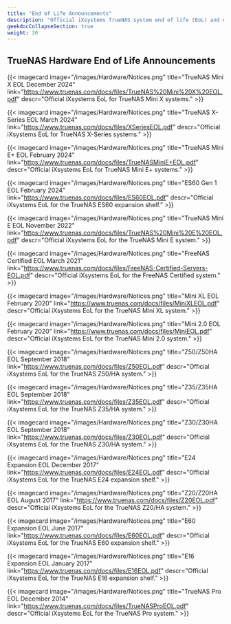 ```yaml
---
title: "End of Life Announcements"
description: "Official iXsystems TrueNAS system end of life (EoL) and end of support (EoS) announcements."
geekdocCollapseSection: true
weight: 30
---
```


## TrueNAS Hardware End of Life Announcements

<div class="docs-sections">

{{< imagecard image="/images/Hardware/Notices.png" title="TrueNAS Mini X EOL December 2024" link="https://www.truenas.com/docs/files/TrueNAS%20Mini%20X%20EOL.pdf" descr="Official iXsystems EoL for TrueNAS Mini X systems." >}}

{{< imagecard image="/images/Hardware/Notices.png" title="TrueNAS X-Series EOL March 2024" link="https://www.truenas.com/docs/files/XSeriesEOL.pdf" descr="Official iXsystems EoL for TrueNAS X-Series systems." >}}

{{< imagecard image="/images/Hardware/Notices.png" title="TrueNAS Mini E+ EOL February 2024" link="https://www.truenas.com/docs/files/TrueNASMiniE+EOL.pdf" descr="Official iXsystems EoL for TrueNAS Mini E+ systems." >}}

{{< imagecard image="/images/Hardware/Notices.png" title="ES60 Gen 1 EOL February 2024" link="https://www.truenas.com/docs/files/ES60EOL.pdf" descr="Official iXsystems EoL for the TrueNAS ES60 expansion shelf." >}}

{{< imagecard image="/images/Hardware/Notices.png" title="TrueNAS Mini E EOL November 2022" link="https://www.truenas.com/docs/files/TrueNAS%20Mini%20E%20EOL.pdf" descr="Official iXsystems EoL for the TrueNAS Mini E system." >}}

{{< imagecard image="/images/Hardware/Notices.png" title="FreeNAS Certified EOL March 2021" link="https://www.truenas.com/docs/files/FreeNAS-Certified-Servers-EOL.pdf" descr="Official iXsystems EoL for the FreeNAS Certified system." >}}

{{< imagecard image="/images/Hardware/Notices.png" title="Mini XL EOL February 2020" link="https://www.truenas.com/docs/files/MiniXLEOL.pdf" descr="Official iXsystems EoL for the TrueNAS Mini XL system." >}}

{{< imagecard image="/images/Hardware/Notices.png" title="Mini 2.0 EOL February 2020" link="https://www.truenas.com/docs/files/MiniEOL.pdf" descr="Official iXsystems EoL for the TrueNAS Mini 2.0 system." >}}

{{< imagecard image="/images/Hardware/Notices.png" title="Z50/Z50HA EOL September 2018" link="https://www.truenas.com/docs/files/Z50EOL.pdf" descr="Official iXsystems EoL for the TrueNAS Z50/HA system." >}}

{{< imagecard image="/images/Hardware/Notices.png" title="Z35/Z35HA EOL September 2018" link="https://www.truenas.com/docs/files/Z35EOL.pdf" descr="Official iXsystems EoL for the TrueNAS Z35/HA system." >}}

{{< imagecard image="/images/Hardware/Notices.png" title="Z30/Z30HA EOL September 2018" link="https://www.truenas.com/docs/files/Z30EOL.pdf" descr="Official iXsystems EoL for the TrueNAS Z30/HA system." >}}

{{< imagecard image="/images/Hardware/Notices.png" title="E24 Expansion EOL December 2017" link="https://www.truenas.com/docs/files/E24EOL.pdf" descr="Official iXsystems EoL for the TrueNAS E24 expansion shelf." >}}

{{< imagecard image="/images/Hardware/Notices.png" title="Z20/Z20HA EOL August 2017" link="https://www.truenas.com/docs/files/Z20EOL.pdf" descr="Official iXsystems EoL for the TrueNAS Z20/HA system." >}}

{{< imagecard image="/images/Hardware/Notices.png" title="E60 Expansion EOL June 2017" link="https://www.truenas.com/docs/files/E60EOL.pdf" descr="Official iXsystems EoL for the TrueNAS E60 expansion shelf." >}}

{{< imagecard image="/images/Hardware/Notices.png" title="E16 Expansion EOL January 2017" link="https://www.truenas.com/docs/files/E16EOL.pdf" descr="Official iXsystems EoL for the TrueNAS E16 expansion shelf." >}}

{{< imagecard image="/images/Hardware/Notices.png" title="TrueNAS Pro EOL December 2014" link="https://www.truenas.com/docs/files/TrueNASProEOL.pdf" descr="Official iXsystems EoL for the TrueNAS Pro system." >}}

</div>
